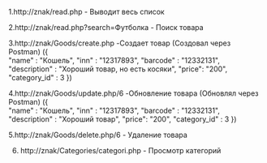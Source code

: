 1.http://znak/read.php - Выводит весь список


2.http://znak/read.php?search=Футболка - Поиск товара


3.http://znak/Goods/create.php -Создает товар (Создовал через Postman)
({  
     "name" : "Кошель",
     "inn" : "12317893",
     "barcode" : "12332131",
    "description" : "Хороший товар, но есть косяки",
    "price": "200",
    "category_id" : 3
}) 


4.http://znak/Goods/update.php/6 -Обновление товара (Обновлял через Postman)
({  
     "name" : "Кошель",
     "inn" : "12317893",
     "barcode" : "12332131",
    "description" : "Хороший товар",
    "price": "200",
    "category_id" : 3
})


5.http://znak/Goods/delete.php/6 - Удаление товара 

6. http://znak/Categories/categori.php - Просмотр категорий 
